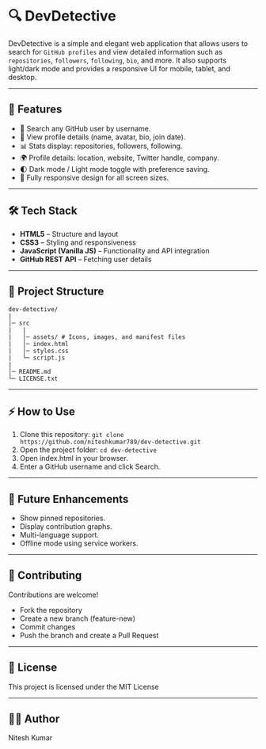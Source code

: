 # 🔍 DevDetective

DevDetective is a simple and elegant web application that allows users to search for `GitHub profiles` and view detailed information such as `repositories`, `followers`, `following`, `bio`, and more. It also supports light/dark mode and provides a responsive UI for mobile, tablet, and desktop.

---

## 🚀 Features
- 🔎 Search any GitHub user by username.
- 👤 View profile details (name, avatar, bio, join date).
- 📊 Stats display: repositories, followers, following.
- 🌍 Profile details: location, website, Twitter handle, company.
- 🌓 Dark mode / Light mode toggle with preference saving.
- 📱 Fully responsive design for all screen sizes.

---

## 🛠️ Tech Stack
- **HTML5** – Structure and layout
- **CSS3** – Styling and responsiveness
- **JavaScript (Vanilla JS)** – Functionality and API integration
- **GitHub REST API** – Fetching user details

---

## 📂 Project Structure

    dev-detective/
    |
    │─ src  
    |   |
    |   │─ assets/ # Icons, images, and manifest files
    |   │─ index.html
    |   │─ styles.css
    |   └─ script.js
    |
    │─ README.md
    └─ LICENSE.txt

---

## ⚡ How to Use
1. Clone this repository: `git clone https://github.com/niteshkumar789/dev-detective.git`
2. Open the project folder: `cd dev-detective`
3. Open index.html in your browser.
4. Enter a GitHub username and click Search.

---

## 📌 Future Enhancements

- Show pinned repositories.
- Display contribution graphs.
- Multi-language support.
- Offline mode using service workers.

---

## 🤝 Contributing

Contributions are welcome!

- Fork the repository
- Create a new branch (feature-new)
- Commit changes
- Push the branch and create a Pull Request

---

## 📜 License

This project is licensed under the MIT License

---

## 👨‍💻 Author

Nitesh Kumar
